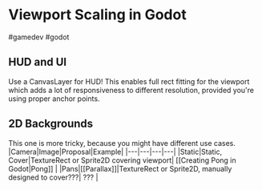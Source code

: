 # Viewport Scaling in Godot

#gamedev #godot

## HUD and UI

Use a CanvasLayer for HUD! This enables full rect fitting for the viewport which adds a lot of responsiveness to different resolution, provided you're using proper anchor points.

## 2D Backgrounds

This one is more tricky, because you might have different use cases.
|Camera|Image|Proposal|Example|
|---|---|---|---|
|Static|Static, Cover|TextureRect or Sprite2D covering viewport| [[Creating Pong in Godot\|Pong]] |
|Pans|[[Parallax]]|TextureRect or Sprite2D, manually designed to cover???| ??? |

